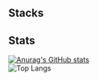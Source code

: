## Stacks


## Stats
[![Anurag's GitHub stats](https://github-readme-stats.vercel.app/api?username=suahlingo)](https://github.com/anuraghazra/github-readme-stats)
<br>
![Top Langs](https://github-readme-stats.vercel.app/api/top-langs/?username=suahlingo&layout=compact)




